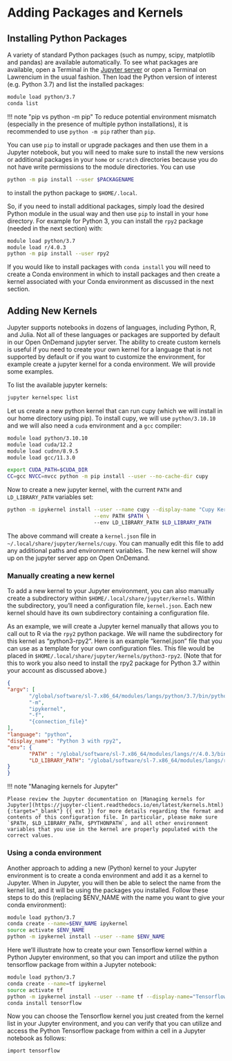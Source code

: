 # Adding Packages and Kernels

## Installing Python Packages

A variety of standard Python packages (such as numpy, scipy, matplotlib and pandas) are available automatically. To see what packages are available, open a Terminal in the [Jupyter server](jupyter-server.md) or open a Terminal on Lawrencium in the usual fashion. Then load the Python version of interest (e.g. Python 3.7) and list the installed packages:
``` bash
module load python/3.7
conda list
``` 

!!! note "pip vs python -m pip"
    To reduce potential environment mismatch (especially in the presence of multiple python installations), it is recommended to use `python -m pip` rather than `pip`.

You can use `pip` to install or upgrade packages and then use them in a Jupyter notebook, but you will need to make sure to install the new versions or additional packages in your `home` or `scratch` directories because you do not have write permissions to the module directories. You can use 

``` bash 
python -m pip install --user $PACKAGENAME 
``` 
to install the python package to `$HOME/.local`.

So, if you need to install additional packages, simply load the desired Python module in the usual way and then use `pip` to install in your `home` directory. For example for Python 3, you can install the `rpy2` package (needed in the next section) with:


``` bash 
module load python/3.7
module load r/4.0.3
python -m pip install --user rpy2
```

If you would like to install packages with `conda install` you will need to create a Conda environment in which to install packages and then create a kernel associated with your Conda environment as discussed in the next section.

## Adding New Kernels

Jupyter supports notebooks in dozens of languages, including Python, R, and Julia. Not all of these languages or packages are supported by default in our Open OnDemand jupyter server. The ability to create custom kernels is useful if you need to create your own kernel for a language that is not supported by default or if you want to customize the environment, for example create a jupyter kernel for a conda environment. We will provide some examples.

<!--
If you’d like to use a language or packages not already indicated in the drop-down menu discussed in step 6 above, you can create your own kernel. You may also need to create your own kernel for a language already supported if you want to customize your environment. For example, to set UNIX environment variables (such as `$PYTHONPATH` if you have packages installed in non-standard locations) or source a script before running your notebook can be achieved by creating your own kernel. Or, if you’d like to work within a Conda environment when using your notebook, you’ll also need to create a kernel.
-->

To list the available jupyter kernels:

``` bash
jupyter kernelspec list
```

Let us create a new python kernel that can run cupy (which we will install in our home directory using pip). To install cupy, we will use `python/3.10.10` and we will also need a `cuda` environment and a `gcc` compiler:

``` bash
module load python/3.10.10
module load cuda/12.2
module load cudnn/8.9.5
module load gcc/11.3.0

export CUDA_PATH=$CUDA_DIR
CC=gcc NVCC=nvcc python -m pip install --user --no-cache-dir cupy
```

Now to create a new jupyter kernel, with the current `PATH` and `LD_LIBRARY_PATH` variables set:

``` bash
python -m ipykernel install --user --name cupy --display-name "Cupy Kernel" \
                            --env PATH $PATH \ 
                            --env LD_LIBRARY_PATH $LD_LIBRARY_PATH
```

The above command will create a `kernel.json` file in `~/.local/share/jupyter/kernels/cupy`. You can manually edit this file to add any additional paths and environment variables. The new kernel will show up on the jupyter server app on Open OnDemand.

### Manually creating a new kernel

To add a new kernel to your Jupyter environment, you can also manually create a subdirectory within `$HOME/.local/share/jupyter/kernels`. Within the subdirectory, you’ll need a configuration file, `kernel.json`. Each new kernel should have its own subdirectory containing a configuration file.

As an example, we will create a Jupyter kernel manually that allows you to call out to R via the `rpy2` python package. We will name the subdirectory for this kernel as “python3-rpy2”. Here is an example “kernel.json” file that you can use as a template for your own configuration files. This file would be placed in `$HOME/.local/share/jupyter/kernels/python3-rpy2`. (Note that for this to work you also need to install the rpy2 package for Python 3.7 within your account as discussed above.)

``` json
{
"argv": [
       "/global/software/sl-7.x86_64/modules/langs/python/3.7/bin/python3",
       "-m",
       "ipykernel",
       "-f",
       "{connection_file}"
],
"language": "python",
"display_name": "Python 3 with rpy2",
"env": {
       "PATH" : "/global/software/sl-7.x86_64/modules/langs/r/4.0.3/bin:/usr/local/bin:/bin:/usr/bin:/usr/local/sbin:/usr/sbin:/sbin:/global/home/groups/allhands/bin",
       "LD_LIBRARY_PATH": "/global/software/sl-7.x86_64/modules/langs/r/4.0.3/lib64/R/lib"
}
}
```

!!! note "Managing kernels for Jupyter"

    Please review the Jupyter documentation on [Managing kernels for Jupyter](https://jupyter-client.readthedocs.io/en/latest/kernels.html){:target="_blank"} {{ ext }} for more details regarding the format and contents of this configuration file. In particular, please make sure `$PATH, $LD_LIBRARY_PATH, $PYTHONPATH`, and all other environment variables that you use in the kernel are properly populated with the correct values.

### Using a conda environment

Another approach to adding a new (Python) kernel  to your Jupyter environment is to create a conda environment and add it as a kernel to Jupyter. When in Jupyter, you will then be able to select the name from the kernel list, and it will be using the packages you installed. Follow these steps to do this (replacing $ENV_NAME with the name you want to give your conda environment): 

``` bash
module load python/3.7
conda create --name=$ENV_NAME ipykernel
source activate $ENV_NAME
python -m ipykernel install --user --name $ENV_NAME
```

Here we’ll illustrate how to create your own Tensorflow kernel within a Python Jupyter environment, so that you can import and utilize the python tensorflow package from within a Jupyter notebook:

``` bash
module load python/3.7
conda create --name=tf ipykernel
source activate tf
python -m ipykernel install --user --name tf --display-name="Tensorflow"
conda install tensorflow
```  

Now you can choose the Tensorflow kernel you just created from the kernel list in your Jupyter environment, and you can verify that you can utilize and access the Python Tensorflow package from within a cell in a Jupyter notebook as follows:

``` bash
import tensorflow
```